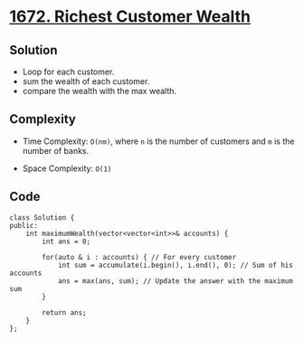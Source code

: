 # [1672. Richest Customer Wealth](https://leetcode.com/problems/richest-customer-wealth/)

## Solution
- Loop for each customer.
- sum the wealth of each customer.
- compare the wealth with the max wealth.
## Complexity
- Time Complexity: `O(nm)`, where `n` is the number of customers and `m` is the number of banks.

- Space Complexity: `O(1)`


## Code
```
class Solution {
public:
    int maximumWealth(vector<vector<int>>& accounts) {
        int ans = 0;

        for(auto & i : accounts) { // For every customer
            int sum = accumulate(i.begin(), i.end(), 0); // Sum of his accounts
            ans = max(ans, sum); // Update the answer with the maximum sum
        }

        return ans;
    }
};
```